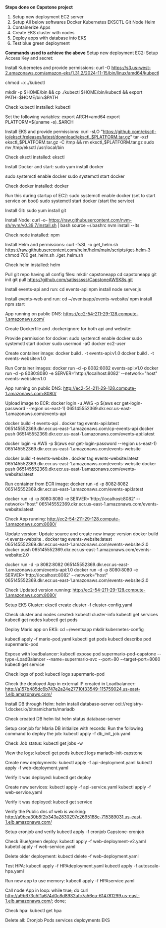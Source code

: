 **Steps done on Capstone project**
1. Setup new deployment EC2 server
2. Setup All below softwares
   Docker
   Kubernetes
   EKSCTL
   Git
   Node
   Helm
3. Containerize Apps
4. Create EKS cluster with nodes
5. Deploy apps with database into EKS
6. Test blue green deployment

**Commands used to achieve the above**
Setup new deployment EC2:
Setup Access Key and secret:

Install Kubernetes and provide permissions:
curl -O https://s3.us-west-2.amazonaws.com/amazon-eks/1.31.2/2024-11-15/bin/linux/amd64/kubectl

chmod +x ./kubectl 

mkdir -p $HOME/bin && cp ./kubectl $HOME/bin/kubectl && export PATH=$HOME/bin:$PATH

Check kubectl installed:
kubectl

Set the following variables:
export ARCH=amd64
export PLATFORM=$(uname -s)_$ARCH

Install EKS and provide permissions:
curl -sLO "https://github.com/eksctl-io/eksctl/releases/latest/download/eksctl_$PLATFORM.tar.gz"
tar -xzf eksctl_$PLATFORM.tar.gz -C /tmp && rm eksctl_$PLATFORM.tar.gz
sudo mv /tmp/eksctl /usr/local/bin

Check eksctl installed:
eksctl

Install Docker and start:
sudo yum install docker

sudo systemctl enable docker
sudo systemctl start docker


Check docker installed:
docker

Run this during startup of EC2:
sudo systemctl enable docker (set to start service on boot)
sudo systemctl start docker (start the service)

Install Git:
sudo yum install git

Install Node:
curl -o- https://raw.githubusercontent.com/nvm-sh/nvm/v0.39.7/install.sh | bash
source ~/.bashrc
nvm install --lts

Check node installed:
npm

Install Helm and permissions:
curl -fsSL -o get_helm.sh https://raw.githubusercontent.com/helm/helm/main/scripts/get-helm-3
chmod 700 get_helm.sh
./get_helm.sh

Check helm installed:
helm 


Pull git repo having all config files:
mkdir capstoneapp
cd capstoneapp
git init
git pull https://github.com/satissssss/CapstoneAWSK8s.git

Install events-api and run:
cd events-api
npm install
node server.js


Install events-web and run:
cd ~/eventsapp/events-website/
npm install
npm start

App running on public DNS:
https://ec2-54-211-29-128.compute-1.amazonaws.com/


Create Dockerfile and .dockerignore for both api and website:

Provide permission for docker:
sudo systemctl enable docker
sudo systemctl start docker
sudo usermod -aG docker ec2-user

Create container image:
docker build . -t events-api:v1.0
docker build . -t events-website:v1.0


Run Container images:
docker run -d -p 8082:8082 events-api:v1.0
docker run -d -p 8080:8080 -e SERVER='http://localhost:8082' --network="host" events-website:v1.0

App running on public DNS:
http://ec2-54-211-29-128.compute-1.amazonaws.com:8080/

Upload image to ECR:
docker login -u AWS -p $(aws ecr get-login-password --region us-east-1) 065145552369.dkr.ecr.us-east-1.amazonaws.com/events-api

docker build -t events-api .
docker tag events-api:latest 065145552369.dkr.ecr.us-east-1.amazonaws.com/cp-events-api
docker push 065145552369.dkr.ecr.us-east-1.amazonaws.com/events-api:latest


docker login -u AWS -p $(aws ecr get-login-password --region us-east-1)  065145552369.dkr.ecr.us-east-1.amazonaws.com/events-website

docker build -t events-website .
docker tag events-website:latest  065145552369.dkr.ecr.us-east-1.amazonaws.com/events-website
docker push  065145552369.dkr.ecr.us-east-1.amazonaws.com/events-website:latest

Run container from ECR image:
docker run -d -p 8082:8082 065145552369.dkr.ecr.us-east-1.amazonaws.com/events-api:latest

docker run -d -p 8080:8080 -e SERVER='http://localhost:8082' --network="host" 065145552369.dkr.ecr.us-east-1.amazonaws.com/events-website:latest

Check App running:
http://ec2-54-211-29-128.compute-1.amazonaws.com:8080/

Update version:
Update source and create new image version
docker build -t events-website .
docker tag events-website:latest  065145552369.dkr.ecr.us-east-1.amazonaws.com/events-website:2.0
docker push  065145552369.dkr.ecr.us-east-1.amazonaws.com/events-website:2.0

docker run -d -p 8082:8082 065145552369.dkr.ecr.us-east-1.amazonaws.com/events-api:1.0
docker run -d -p 8080:8080 -e SERVER='http://localhost:8082' --network="host" 065145552369.dkr.ecr.us-east-1.amazonaws.com/events-website:2.0

Check Updated version running:
http://ec2-54-211-29-128.compute-1.amazonaws.com:8080/

Setup EKS Cluster:
eksctl create cluster -f cluster-config.yaml

Check cluster and nodes created:
kubectl cluster-info
kubectl get services 
kubectl get nodes
kubectl get pods

Deploy Mario app on EKS:
cd ~/eventsapp
mkdir kubernetes-config

kubectl apply -f mario-pod.yaml
kubectl get pods
kubectl describe pod supermario-pod


Expose with loadbalancer:
kubectl expose pod supermario-pod-capstone --type=LoadBalancer --name=supermario-svc --port=80 --target-port=8080
kubectl get service

Check logs of pod:
kubectl logs supermario-pod

Check the deployed App in external IP created in Loadbalancer:
http://a157b485dc6b747e2a24e27710f33549-115759024.us-east-1.elb.amazonaws.com/

Install DB through Helm:
helm install database-server oci://registry-1.docker.io/bitnamicharts/mariadb

Check created DB
helm list
helm status database-server

Setup cronjob for Maria DB initialize with records:
Run the following command to deploy the job:
kubectl apply -f db_init_job.yaml

Check Job status:
kubectl get jobs -w

View the logs:
kubectl get pods
kubectl logs mariadb-init-capstone


Create new deployments:
kubectl apply -f api-deployment.yaml 
kubectl apply -f web-deployment.yaml 

Verify it was deployed:
kubectl get deploy

Create new services:
kubectl apply -f api-service.yaml 
kubectl apply -f web-service.yaml 

Verify it was deployed:
kubectl get service

Verify the Public dns of web is working:
http://a9bca30b8f2b343a2830297c2695188c-715389031.us-east-1.elb.amazonaws.com/

Setup cronjob and verify
kubectl apply -f cronjob Capstone-cronjob

Check Blue/green deploy:
kubectl apply -f web-deployment-v2.yaml
kubetcl apply -f web-service.yaml

Delete older deployment:
kubectl delete -f web-deployment.yaml

Test HPA:
kubectl apply -f HPAdeployment.yaml 
kubectl apply -f autoscale-hpa.yaml 

Run new app to use memory:
kubectl apply -f HPAservice.yaml

Call node App in loop:
while true; do curl http://a9b673c5f1a674d0c8d8932afc7a56ea-614781299.us-east-1.elb.amazonaws.com/; done;

Check hpa:
kubectl get hpa


Delete all:
Cronjob
Pods
services
deployments
EKS

